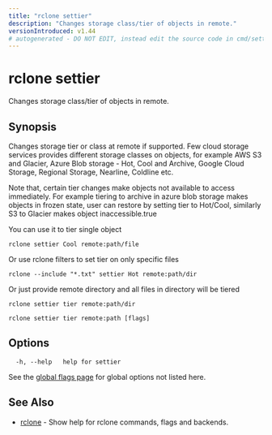```yaml
---
title: "rclone settier"
description: "Changes storage class/tier of objects in remote."
versionIntroduced: v1.44
# autogenerated - DO NOT EDIT, instead edit the source code in cmd/settier/ and as part of making a release run "make commanddocs"
---
```

# rclone settier

Changes storage class/tier of objects in remote.

## Synopsis

Changes storage tier or class at remote if supported. Few cloud storage
services provides different storage classes on objects, for example
AWS S3 and Glacier, Azure Blob storage - Hot, Cool and Archive,
Google Cloud Storage, Regional Storage, Nearline, Coldline etc.

Note that, certain tier changes make objects not available to access immediately.
For example tiering to archive in azure blob storage makes objects in frozen state,
user can restore by setting tier to Hot/Cool, similarly S3 to Glacier makes object
inaccessible.true

You can use it to tier single object

    rclone settier Cool remote:path/file

Or use rclone filters to set tier on only specific files

	rclone --include "*.txt" settier Hot remote:path/dir

Or just provide remote directory and all files in directory will be tiered

    rclone settier tier remote:path/dir


```
rclone settier tier remote:path [flags]
```

## Options

```
  -h, --help   help for settier
```

See the [global flags page](/flags/) for global options not listed here.

## See Also

* [rclone](/commands/rclone/)	 - Show help for rclone commands, flags and backends.

